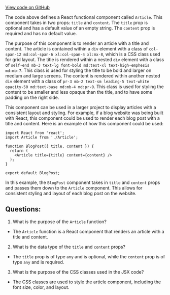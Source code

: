 [View code on GitHub](zoo-labs/zoo/blob/master/core/src/features/miso/Article.tsx)

The code above defines a React functional component called `Article`. This component takes in two props: `title` and `content`. The `title` prop is optional and has a default value of an empty string. The `content` prop is required and has no default value. 

The purpose of this component is to render an article with a title and content. The article is contained within a `div` element with a class of `col-span-12 md:col-span-6 xl:col-span-4 xl:mx-8`, which is a CSS class used for grid layout. The title is rendered within a nested `div` element with a class of `self-end mb-3 text-lg font-bold md:text-xl text-high-emphesis md:mb-7`. This class is used for styling the title to be bold and larger on medium and large screens. The content is rendered within another nested `div` element with a class of `pr-3 mb-2 text-sm leading-5 text-white opacity-50 md:text-base md:mb-4 md:pr-0`. This class is used for styling the content to be smaller and less opaque than the title, and to have some padding on the right side.

This component can be used in a larger project to display articles with a consistent layout and styling. For example, if a blog website was being built with React, this component could be used to render each blog post with a title and content. Here is an example of how this component could be used:

```
import React from 'react';
import Article from './Article';

function BlogPost({ title, content }) {
  return (
    <Article title={title} content={content} />
  );
}

export default BlogPost;
```

In this example, the `BlogPost` component takes in `title` and `content` props and passes them down to the `Article` component. This allows for consistent styling and layout of each blog post on the website.
## Questions: 
 1. What is the purpose of the `Article` function?
- The `Article` function is a React component that renders an article with a title and content.

2. What is the data type of the `title` and `content` props?
- The `title` prop is of type `any` and is optional, while the `content` prop is of type `any` and is required.

3. What is the purpose of the CSS classes used in the JSX code?
- The CSS classes are used to style the article component, including the font size, color, and layout.